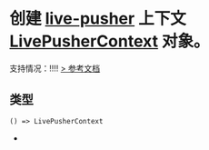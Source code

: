 # 创建 [live-pusher](../../../components/media/live-pusher.html) 上下文 [LivePusherContext](LivePusherContext.html) 对象。
支持情况：!!!!
[> 参考文档
](https://developers.weixin.qq.com/miniprogram/dev/api/media/live/wx.createLivePusherContext.html)
## 类型[​](createLivePusherContext.html#类型)
```tsx
() => LivePusherContext
```

-

